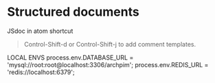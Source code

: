 # Structured documents

JSdoc in atom shortcut
> Control-Shift-d or Control-Shift-j to add comment templates.


LOCAL ENVS
process.env.DATABASE_URL = 'mysql://root:root@localhost:3306/archpim';
process.env.REDIS_URL = 'redis://localhost:6379';
